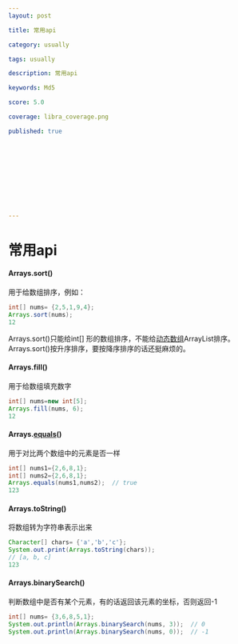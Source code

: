```yaml
---
layout: post

title: 常用api

category: usually

tags: usually

description: 常用api 

keywords: Md5

score: 5.0

coverage: libra_coverage.png

published: true











---
```


# 常用api

#### Arrays.sort()

用于给数组排序，例如：

```java
int[] nums= {2,5,1,9,4};
Arrays.sort(nums);
12
```

Arrays.sort()只能给int[] 形的数组排序，不能给[动态数组](https://so.csdn.net/so/search?q=动态数组&spm=1001.2101.3001.7020)ArrayList排序。
Arrays.sort()按升序排序，要按降序排序的话还挺麻烦的。



#### Arrays.fill()

用于给数组填充数字

```java
int[] nums=new int[5];
Arrays.fill(nums, 6);
12
```



#### Arrays.[equals](https://so.csdn.net/so/search?q=equals&spm=1001.2101.3001.7020)()

用于对比两个数组中的元素是否一样

```java
int[] nums1={2,6,8,1};
int[] nums2={2,6,8,1};
Arrays.equals(nums1,nums2);  // true
123
```



#### Arrays.toString()

将数组转为字符串表示出来

```java
Character[] chars= {'a','b','c'};
System.out.print(Arrays.toString(chars));
// [a, b, c]
123
```



#### Arrays.binarySearch()

判断数组中是否有某个元素，有的话返回该元素的坐标，否则返回-1

```java
int[] nums= {3,6,8,5,1};
System.out.println(Arrays.binarySearch(nums, 3));  // 0
System.out.println(Arrays.binarySearch(nums, 0));  // -1
```